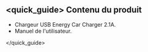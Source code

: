## <quick_guide> Contenu du produit

-	Chargeur USB Energy Car Charger 2.1A.
-	Manuel de l'utilisateur.

</quick_guide>
